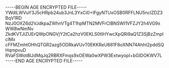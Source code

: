-----BEGIN AGE ENCRYPTED FILE-----
YWdlLWVuY3J5cHRpb24ub3JnL3YxCi0+IFgyNTUxOSB0RFFLNU5nclZDZ3BqV1RD
NzJ0OXZ6d2VJdkpaZWhnVTg4T1hpMTN2MVFrClBNSWI1VFZJY2h4VG9xWW8wNmNv
ZkdKVTJiZUErQWpONGVjY2tCa2hzV0EKLS0tIHYwcXpQRi9aQ1Z3SjBzZmpIclMx
cFFMZmhtOHhQTGR2azg5ODRkaVUvT0EKKReU681F8oXNN74Ahht2pddSQHqmpvuD
RVaFSWot8IJdMqJq2RBRXFmqs9xOEWa0wXPW3ExtwyopI+bGIDOKWV7L
-----END AGE ENCRYPTED FILE-----
